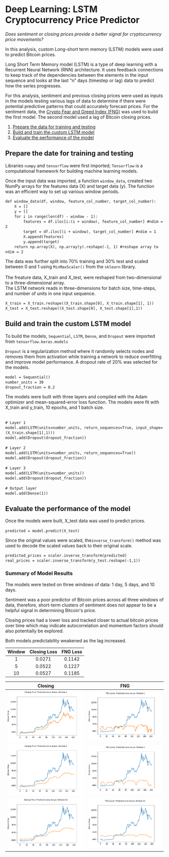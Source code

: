 # Deep Learning: LSTM Cryptocurrency Price Predictor

*Does sentiment or closing prices provide a better signal for cryptocurrency price movements?* 

In this analysis, custom Long-short term memory (LSTM) models were used to predict Bitcoin prices. 

Long Short Term Memory model (LSTM) is a type of deep learning with a Recurrent Neural Network (RNN) architecture. It uses feedback connections to keep track of the dependencies between the elements in the input sequence and looks at the last “n” days (timestep or lag) data to predict how the series progresses. 

For this analysis, sentiment and previous closing prices were used as inputs in the models testing various lags of data to determine if there were potential predictive patterns that could accurately forecast prices. For the sentiment data, the [Crypto Fear and Greed Index (FNG)](https://alternative.me/crypto/fear-and-greed-index/) was used to build the first model. The second model used a lag of Bitcoin closing prices.  

1. [Prepare the data for training and testing](#Prepare-the-date-for-training-and-testing)
2. [Build and train the custom LSTM model](#Build-and-train-the-custom-LSTM-model)
3. [Evaluate the performance of the model](#Evaluate-the-performance-of-the-model)


## Prepare the date for training and testing 

Libraries `numpy` and `tensorflow` were first imported; `Tensorflow` is a computational framework for building machine learning models. 

Once the input data was imported, a function `window_data`, created two NumPy arrays for the features data (X) and target data (y). The function was an efficient way to set up various window periods. 

```
def window_data(df, window, feature_col_number, target_col_number):
    X = []
    y = []
    for i in range(len(df) - window - 1):
        features = df.iloc[i:(i + window), feature_col_number] #ndim = 2
        target = df.iloc[(i + window), target_col_number] #ndim = 1 
        X.append(features)
        y.append(target)
    return np.array(X), np.array(y).reshape(-1, 1) #reshape array to ndim = 2
```
The data was further split into 70% training and 30% test and scaled between 0 and 1 using `MinMaxScaler()` from the `sklearn` library.<br/>
<br/>
The freature data, X_train and X_test, were reshaped from two-dimensional to a three-dimensional array.<br/>
The LSTM network reads in three-dimensions for batch size, time-steps, and number of units in one input sequence. 

```
X_train = X_train.reshape((X_train.shape[0], X_train.shape[1], 1))
X_test = X_test.reshape((X_test.shape[0], X_test.shape[1],1))
```

## Build and train the custom LSTM model 

 To build the models, `Sequential`, `LSTM`, `Dense`, and `Dropout` were imported from `tensorflow.keras.models` 
 
`Dropout` is a regularization method where it randomly selects nodes and removes them from activation while training a network to reduce overfitting and improve model performance. A dropout rate of 20% was selected for the models.<br/> 

```
model = Sequential()
number_units = 30
dropout_fraction = 0.2
```

The models were built with three layers and compiled with the Adam optimizer and mean-squared-error loss function. The models were fit with X_train and y_train, 10 epochs, and 1 batch size.<br/>
<br/>

```
# Layer 1 
model.add(LSTM(units=number_units, return_sequences=True, input_shape=(X_train.shape[1],1)))
model.add(Dropout(dropout_fraction))

# Layer 2 
model.add(LSTM(units=number_units, return_sequences=True))
model.add(Dropout(dropout_fraction))

# Layer 3
model.add(LSTM(units=number_units))
model.add(Dropout(dropout_fraction))

# Output layer
model.add(Dense(1))

```

## Evaluate the performance of the model 

Once the models were built, X_test data was used to predict prices.  

`predicted = model.predict(X_test)`

Since the original values were scaled, the`inverse_transform()` method was used to decode the scaled values back to their original scale.

```
predicted_prices = scaler.inverse_transform(predicted)
real_prices = scaler.inverse_transform(y_test.reshape(-1,1))
```

### Summary of Model Results 

The models were tested on three windows of data:  1 day, 5 days, and 10 days. 

Sentiment was a poor predictor of Bitcoin prices across all three windows of data, therefore, short-term clusters of sentiment does not appear to be a helpful signal in determining Bitcoin's price.  

Closing prices had a lower loss and tracked closer to actual bitcoin prices over time which may indicate autocorrelation and momentum factors should also potentially be explored. 

Both models predictability weakened as the lag increased.  

| Window | Closing Loss | FNG Loss    |
|:---:     | :---:     | :---:    |
| 1      |0.0271   | 0.1142 |
| 5      | 0.0522  | 0.1227 |
| 10     | 0.0527  | 0.1185 |



| Closing                         | FNG                         |
|:---:                            | :---:                       |
|![closing1](Images/closing1.png) |   ![FNG1](Images/FNG1.png)  |
|![closing1](Images/closing5.png) |   ![FNG5](Images/FNG5.png)  |
|![closing1](Images/closing10.png)|   ![FNG10](Images/FNG10.png)|



